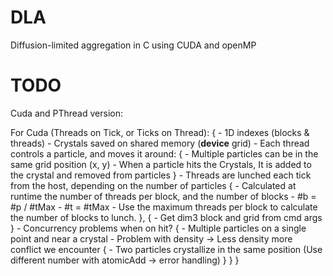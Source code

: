 # DLA
Diffusion-limited aggregation in C using CUDA and openMP

# TODO
Cuda and PThread version:

For Cuda (Threads on Tick, or Ticks on Thread): {
    - 1D indexes (blocks & threads)
    - Crystals saved on shared memory (__device__ grid)
    - Each thread controls a particle, and moves it around: {
        - Multiple particles can be in the same grid position (x, y)
        - When a particle hits the Crystals, It is added to the crystal and removed from particles
    }
    - Threads are lunched each tick from the host, depending on the number of particles {
        - Calculated at runtime the number of threads per block, and the number of blocks
        - #b = #p / #tMax
        - #t = #tMax
        - Use the maximum threads per block to calculate the number of blocks to lunch.
    }, {
        - Get dim3 block and grid from cmd args
    }
    - Concurrency problems when on hit? {
        - Multiple particles on a single point and near a crystal
        - Problem with density -> Less density more conflict we encounter {
            - Two particles crystallize in the same position (Use different number with atomicAdd -> error handling)
        }
    }
}